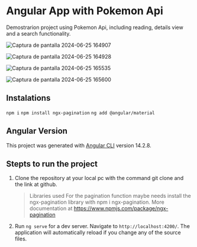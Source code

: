 # Angular App with Pokemon Api

Demostrarion project using Pokemon Api, including reading, details view and a search functionality.


![Captura de pantalla 2024-06-25 164907](https://github.com/nora-programadora/angular-pokemon-api/assets/43866226/3725d86e-630b-4266-ad20-a42500af5131)

![Captura de pantalla 2024-06-25 164928](https://github.com/nora-programadora/angular-pokemon-api/assets/43866226/fe3c090d-1a2d-4645-bcb7-c0d698f61f89)

![Captura de pantalla 2024-06-25 165535](https://github.com/nora-programadora/angular-pokemon-api/assets/43866226/221704c8-ac95-4554-ac73-f6e885edbdd8)

![Captura de pantalla 2024-06-25 165600](https://github.com/nora-programadora/angular-pokemon-api/assets/43866226/ca42e445-df4e-47cd-a897-03b91b2e5ca9)

## Instalations

`npm i`
`npm install ngx-pagination`
`ng add @angular/material`

## Angular Version

This project was generated with [Angular CLI](https://github.com/angular/angular-cli) version 14.2.8.

## Stepts to run the project

1. Clone the repository at your local pc with the command git clone and the link at github.

   > Libraries used
   > For the pagination function maybe needs install the ngx-pagination library with npm i ngx-pagination.
   > More documentation at https://www.npmjs.com/package/ngx-pagination

2. Run `ng serve` for a dev server. Navigate to `http://localhost:4200/`. The application will automatically reload if you change any of the source files.
